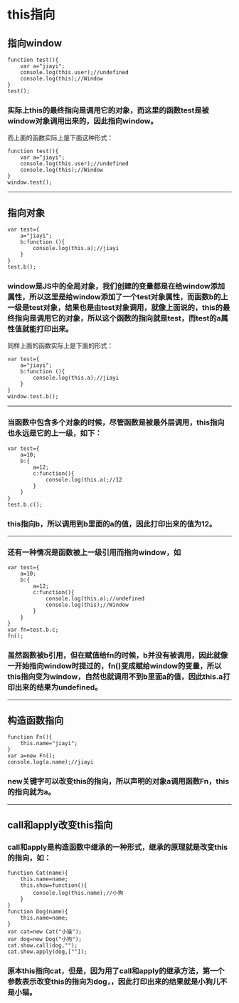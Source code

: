 # this指向  
## 指向window  
	function test(){
		var a="jiayi";
		console.log(this.user);//undefined
		console.log(this);//Window
	}
	test();  
### 实际上this的最终指向是调用它的对象，而这里的函数test是被window对象调用出来的，因此指向window。  
而上面的函数实际上是下面这种形式：  
	
	function test(){
		var a="jiayi";
		console.log(this.user);//undefined
		console.log(this);//Window
	}
	window.test();  
***  
## 指向对象  
	var test={
		a="jiayi";
		b:function (){
			console.log(this.a);//jiayi
		}
	}
	test.b();  
### window是JS中的全局对象，我们创建的变量都是在给window添加属性，所以这里是给window添加了一个test对象属性，而函数b的上一级是test对象，结果也是由test对象调用，就像上面说的，this的最终指向是调用它的对象，所以这个函数的指向就是test，而test的a属性值就能打印出来。  
同样上面的函数实际上是下面的形式：  
	
	var test={
		a="jiayi";
		b:function (){
			console.log(this.a);//jiayi
		}
	}
	window.test.b();  
***  
### 当函数中包含多个对象的时候，尽管函数是被最外层调用，this指向也永远是它的上一级，如下：  

	var test={
		a=10;
		b:{
			a=12;
			c:function(){
				console.log(this.a);//12
			}
		}
	}
	test.b.c();  
### this指向b，所以调用到b里面的a的值，因此打印出来的值为12。  
***  
### 还有一种情况是函数被上一级引用而指向window，如  

	var test={
		a=10;
		b:{
			a=12;
			c:function(){
				console.log(this.a);//undefined
				console.log(this);//Window
			}
		}
	}
	var fn=test.b.c; 
	fn();  
### 虽然函数被b引用，但在赋值给fn的时候，b并没有被调用，因此就像一开始指向window时提过的，fn()变成赋给window的变量，所以this指向变为window，自然也就调用不到b里面a的值，因此this.a打印出来的结果为undefined。  
***  
## 构造函数指向  
	function Fn(){
		this.name="jiayi";
	}
	var a=new Fn();
	console.log(a.name);//jiayi  
### new关键字可以改变this的指向，所以声明的对象a调用函数Fn，this的指向就为a。  
***  
## call和apply改变this指向  
### call和apply是构造函数中继承的一种形式，继承的原理就是改变this的指向，如：  
	function Cat(name){
		this.name=name;
		this.show=function(){
			console.log(this.name);//小狗
		}
	}
	function Dog(name){
		this.name=name;
	}
	var cat=new Cat("小猫");
	var dog=new Dog("小狗");
	cat.show.call(dog,"");
	cat.show.apply(dog,[""]);  
### 原本this指向cat，但是，因为用了call和apply的继承方法，第一个参数表示改变this的指向为dog，，因此打印出来的结果就是小狗儿不是小猫。